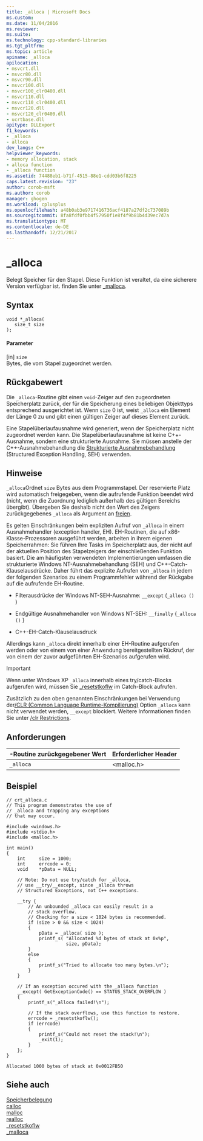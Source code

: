 ```yaml
---
title: _alloca | Microsoft Docs
ms.custom: 
ms.date: 11/04/2016
ms.reviewer: 
ms.suite: 
ms.technology: cpp-standard-libraries
ms.tgt_pltfrm: 
ms.topic: article
apiname: _alloca
apilocation:
- msvcrt.dll
- msvcr80.dll
- msvcr90.dll
- msvcr100.dll
- msvcr100_clr0400.dll
- msvcr110.dll
- msvcr110_clr0400.dll
- msvcr120.dll
- msvcr120_clr0400.dll
- ucrtbase.dll
apitype: DLLExport
f1_keywords:
- _alloca
- alloca
dev_langs: C++
helpviewer_keywords:
- memory allocation, stack
- alloca function
- _alloca function
ms.assetid: 74488eb1-b71f-4515-88e1-cdd03b6f8225
caps.latest.revision: "23"
author: corob-msft
ms.author: corob
manager: ghogen
ms.workload: cplusplus
ms.openlocfilehash: a48b0ab3e9717416736acf4187a27df2c737089b
ms.sourcegitcommit: 8fa8fdf0fbb4f57950f1e8f4f9b81b4d39ec7d7a
ms.translationtype: MT
ms.contentlocale: de-DE
ms.lasthandoff: 12/21/2017
---
```

# <a name="alloca"></a>_alloca
Belegt Speicher für den Stapel. Diese Funktion ist veraltet, da eine sicherere Version verfügbar ist. finden Sie unter [_malloca](../../c-runtime-library/reference/malloca.md).  
  
## <a name="syntax"></a>Syntax  
  
```  
void *_alloca(   
   size_t size   
);  
```  
  
#### <a name="parameters"></a>Parameter  
 [in] `size`  
 Bytes, die vom Stapel zugeordnet werden.  
  
## <a name="return-value"></a>Rückgabewert  
 Die `_alloca`-Routine gibt einen `void`-Zeiger auf den zugeordneten Speicherplatz zurück, der für die Speicherung eines beliebigen Objekttyps entsprechend ausgerichtet ist. Wenn `size` 0 ist, weist `_alloca` ein Element der Länge 0 zu und gibt einen gültigen Zeiger auf dieses Element zurück.  
  
 Eine Stapelüberlaufausnahme wird generiert, wenn der Speicherplatz nicht zugeordnet werden kann. Die Stapelüberlaufausnahme ist keine C++-Ausnahme, sondern eine strukturierte Ausnahme. Sie müssen anstelle der C++-Ausnahmebehandlung die [Strukturierte Ausnahmebehandlung](../../cpp/structured-exception-handling-c-cpp.md) (Structured Exception Handling, SEH) verwenden.  
  
## <a name="remarks"></a>Hinweise  
 `_alloca`Ordnet `size` Bytes aus dem Programmstapel. Der reservierte Platz wird automatisch freigegeben, wenn die aufrufende Funktion beendet wird (nicht, wenn die Zuordnung lediglich außerhalb des gültigen Bereichs übergibt). Übergeben Sie deshalb nicht den Wert des Zeigers zurückgegebenes `_alloca` als Argument an [freien](../../c-runtime-library/reference/free.md).  
  
 Es gelten Einschränkungen beim expliziten Aufruf von `_alloca` in einem Ausnahmehandler (exception handler, EH). EH-Routinen, die auf x86-Klasse-Prozessoren ausgeführt werden, arbeiten in ihrem eigenen Speicherrahmen: Sie führen Ihre Tasks im Speicherplatz aus, der nicht auf der aktuellen Position des Stapelzeigers der einschließenden Funktion basiert. Die am häufigsten verwendeten Implementierungen umfassen die strukturierte Windows NT-Ausnahmebehandlung (SEH) und C++-Catch-Klauselausdrücke. Daher führt das explizite Aufrufen von `_alloca` in jedem der folgenden Szenarios zu einem Programmfehler während der Rückgabe auf die aufrufende EH-Routine.  
  
-   Filterausdrücke der Windows NT-SEH-Ausnahme: `__except` (`_alloca ()` )  
  
-   Endgültige Ausnahmehandler von Windows NT-SEH: `__finally` {`_alloca ()` }  
  
-   C++-EH-Catch-Klauselausdruck  
  
 Allerdings kann `_alloca` direkt innerhalb einer EH-Routine aufgerufen werden oder von einem von einer Anwendung bereitgestellten Rückruf, der von einem der zuvor aufgeführten EH-Szenarios aufgerufen wird.  
  
> [!IMPORTANT]
>  Wenn unter Windows XP `_alloca` innerhalb eines try/catch-Blocks aufgerufen wird, müssen Sie [_resetstkoflw](../../c-runtime-library/reference/resetstkoflw.md) im Catch-Block aufrufen.  
  
 Zusätzlich zu den oben genannten Einschränkungen bei Verwendung der[/CLR (Common Language Runtime-Kompilierung)](../../build/reference/clr-common-language-runtime-compilation.md) Option `_alloca` kann nicht verwendet werden, `__except` blockiert. Weitere Informationen finden Sie unter [/clr Restrictions](../../build/reference/clr-restrictions.md).  
  
## <a name="requirements"></a>Anforderungen  
  
|-Routine zurückgegebener Wert|Erforderlicher Header|  
|-------------|---------------------|  
|`_alloca`|\<malloc.h>|  
  
## <a name="example"></a>Beispiel  
  
```  
// crt_alloca.c  
// This program demonstrates the use of  
// _alloca and trapping any exceptions  
// that may occur.  
  
#include <windows.h>  
#include <stdio.h>  
#include <malloc.h>  
  
int main()  
{  
    int     size = 1000;  
    int     errcode = 0;  
    void    *pData = NULL;  
  
    // Note: Do not use try/catch for _alloca,  
    // use __try/__except, since _alloca throws  
    // Structured Exceptions, not C++ exceptions.  
  
    __try {  
        // An unbounded _alloca can easily result in a   
        // stack overflow.  
        // Checking for a size < 1024 bytes is recommended.  
        if (size > 0 && size < 1024)  
        {  
            pData = _alloca( size );  
            printf_s( "Allocated %d bytes of stack at 0x%p",  
                      size, pData);  
        }  
        else  
        {  
            printf_s("Tried to allocate too many bytes.\n");  
        }  
    }  
  
    // If an exception occured with the _alloca function  
    __except( GetExceptionCode() == STATUS_STACK_OVERFLOW )  
    {  
        printf_s("_alloca failed!\n");  
  
        // If the stack overflows, use this function to restore.  
        errcode = _resetstkoflw();  
        if (errcode)  
        {  
            printf_s("Could not reset the stack!\n");  
            _exit(1);  
        }  
    };  
}  
```  
  
```Output  
Allocated 1000 bytes of stack at 0x0012FB50  
```  
  
## <a name="see-also"></a>Siehe auch  
 [Speicherbelegung](../../c-runtime-library/memory-allocation.md)   
 [calloc](../../c-runtime-library/reference/calloc.md)   
 [malloc](../../c-runtime-library/reference/malloc.md)   
 [realloc](../../c-runtime-library/reference/realloc.md)   
 [_resetstkoflw](../../c-runtime-library/reference/resetstkoflw.md)   
 [_malloca](../../c-runtime-library/reference/malloca.md)